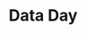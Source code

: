 ---
dateStart: 2019-03-20
dateEnd: 2019-03-20
title: "Data Day"
venue: "Indiana State House, Management Performance Hub"
organizer: Darshan Shah
credit: "Places & Spaces"
city: Indianapolis
state: IN
country: USA
pdfLink: 20190320-data-day-in.pdf
venueImages:
 - sm: image01.sm.jpg
   lg: image01.lg.jpg
 - sm: image02.sm.jpg
   lg: image02.lg.jpg
 - sm: image03.sm.jpg
   lg: image03.lg.jpg
 - sm: image04.sm.jpg
   lg: image04.lg.jpg
---